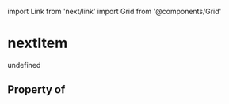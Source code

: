 import Link from 'next/link'
import Grid from '@components/Grid'

# nextItem

undefined

## Property of



